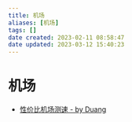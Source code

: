 ```yaml
---
title: 机场
aliases: [机场]
tags: []
date created: 2023-02-11 08:58:47
date updated: 2023-03-12 15:40:23
---
```


# 机场

- [性价比机场测速 - by Duang](https://duangks.com/)
